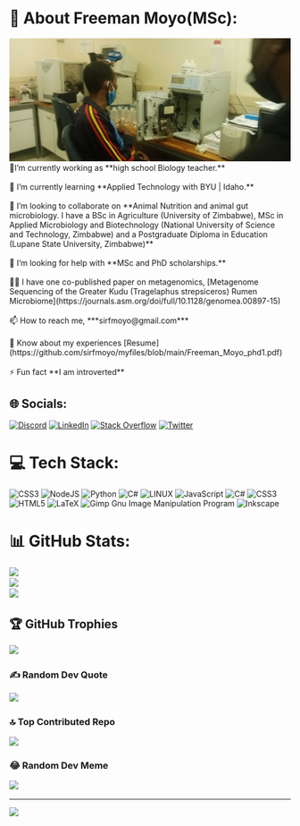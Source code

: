 # 💫 About Freeman Moyo(MSc):
<div align="center"><img src="https://github.com/sirfmoyo/myfiles/blob/main/e9ad4369-8c50-42bd-bf22-88ed5e41e058.jpeg"></div>
🔭I’m currently working as **high school Biology teacher.**<br><br>🌱 I’m currently learning **Applied Technology with BYU | Idaho.**<br><br>👯 I’m looking to collaborate on **Animal Nutrition and animal gut microbiology.  I have a BSc in Agriculture (University of Zimbabwe), MSc in Applied Microbiology and Biotechnology (National University of Science and Technology, Zimbabwe) and a Postgraduate Diploma in Education (Lupane State University, Zimbabwe)**<br><br>🤝 I’m looking for help with **MSc and PhD scholarships.**<br><br>👨‍💻 I have one co-published paper on metagenomics, [Metagenome Sequencing of the Greater Kudu (Tragelaphus strepsiceros) Rumen Microbiome](https://journals.asm.org/doi/full/10.1128/genomea.00897-15)<br><br>📫 How to reach me, ***sirfmoyo@gmail.com***<br><br> 📄 Know about my experiences [Resume](https://github.com/sirfmoyo/myfiles/blob/main/Freeman_Moyo_phd1.pdf) <br><br>⚡ Fun fact **I am introverted**


## 🌐 Socials:
[![Discord](https://img.shields.io/badge/Discord-%237289DA.svg?logo=discord&logoColor=white)](https://discord.gg/sirfmoyo) [![LinkedIn](https://img.shields.io/badge/LinkedIn-%230077B5.svg?logo=linkedin&logoColor=white)](https://linkedin.com/in/moyofreeman) [![Stack Overflow](https://img.shields.io/badge/-Stackoverflow-FE7A16?logo=stack-overflow&logoColor=white)](https://stackoverflow.com/users/4507563/moyo-freeman) [![Twitter](https://img.shields.io/badge/Twitter-%231DA1F2.svg?logo=Twitter&logoColor=white)](https://twitter.com/rrankosiyabo) 

# 💻 Tech Stack:
![CSS3](https://img.shields.io/badge/css3-%231572B6.svg?style=for-the-badge&logo=css3&logoColor=white) ![NodeJS](https://img.shields.io/badge/node.js-6DA55F?style=for-the-badge&logo=node.js&logoColor=white) ![Python](https://img.shields.io/badge/python-3670A0?style=for-the-badge&logo=python&logoColor=ffdd54) ![C#](https://img.shields.io/badge/c%23-%23239120.svg?style=for-the-badge&logo=c-sharp&logoColor=white) ![LINUX](https://img.shields.io/badge/Linux-FCC624?style=for-the-badge&logo=linux&logoColor=black) ![JavaScript](https://img.shields.io/badge/javascript-%23323330.svg?style=for-the-badge&logo=javascript&logoColor=%23F7DF1E) ![C#](https://img.shields.io/badge/c%23-%23239120.svg?style=for-the-badge&logo=c-sharp&logoColor=white) ![CSS3](https://img.shields.io/badge/css3-%231572B6.svg?style=for-the-badge&logo=css3&logoColor=white) ![HTML5](https://img.shields.io/badge/html5-%23E34F26.svg?style=for-the-badge&logo=html5&logoColor=white) ![LaTeX](https://img.shields.io/badge/latex-%23008080.svg?style=for-the-badge&logo=latex&logoColor=white) ![Gimp Gnu Image Manipulation Program](https://img.shields.io/badge/Gimp-657D8B?style=for-the-badge&logo=gimp&logoColor=FFFFFF) ![Inkscape](https://img.shields.io/badge/Inkscape-e0e0e0?style=for-the-badge&logo=inkscape&logoColor=080A13)
# 📊 GitHub Stats:
![](https://github-readme-stats.vercel.app/api?username=sirfmoyo&theme=monokai&hide_border=true&include_all_commits=true&count_private=true)<br/>
![](https://github-readme-streak-stats.herokuapp.com/?user=sirfmoyo&theme=monokai&hide_border=true)<br/>
![](https://github-readme-stats.vercel.app/api/top-langs/?username=sirfmoyo&theme=monokai&hide_border=true&include_all_commits=true&count_private=true&layout=compact)

## 🏆 GitHub Trophies
![](https://github-profile-trophy.vercel.app/?username=sirfmoyo&theme=onedark&no-frame=false&no-bg=false&margin-w=4)

### ✍️ Random Dev Quote
![](https://quotes-github-readme.vercel.app/api?type=horizontal&theme=radical)

### 🔝 Top Contributed Repo
![](https://github-contributor-stats.vercel.app/api?username=sirfmoyo&limit=5&theme=dark&combine_all_yearly_contributions=true)

### 😂 Random Dev Meme
<img src="https://rm.up.railway.app/" width="512px"/>

---
[![](https://visitcount.itsvg.in/api?id=sirfmoyo&icon=1&color=9)](https://visitcount.itsvg.in)

<!-- Proudly created with GPRM ( https://gprm.itsvg.in ) -->
